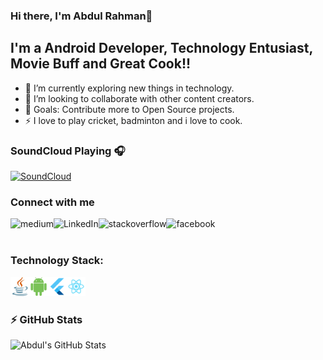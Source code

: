 ### Hi there, I'm Abdul Rahman👋

## I'm a Android Developer, Technology Entusiast, Movie Buff and Great Cook!!

- 🌱 I’m currently exploring new things in technology.
- 👯 I’m looking to collaborate with other content creators.
- 🥅 Goals: Contribute more to Open Source projects.
- ⚡ I love to play cricket, badminton and i love to cook.

### SoundCloud Playing 🎧

[![SoundCloud](https://soundcloud.com/stream)](https://soundcloud.com/abdul-rahman-majeed)

### Connect with me 

[<img align="left" alt="medium" src="https://img.shields.io/badge/medium-%2312100E.svg?&style=for-the-badge&logo=medium&logoColor=white" />][medium]
[<img align="left" alt="LinkedIn" src="https://img.shields.io/badge/linkedin-%230077B5.svg?&style=for-the-badge&logo=linkedin&logoColor=white" />][linkedin]
[<img align="left" alt="stackoverflow" src="https://img.shields.io/badge/stack%20overflow-FE7A16?logo=stack-overflow&logoColor=white&style=for-the-badge" />][stackoverflow]
[<img align="left" alt="facebook" src="https://img.shields.io/badge/facebook-%231877F2.svg?&style=for-the-badge&logo=facebook&logoColor=white" />][empty]

<br />
<br />

### Technology Stack:

[<img align="left" alt="Java" width="30px" src="https://raw.githubusercontent.com/github/explore/80688e429a7d4ef2fca1e82350fe8e3517d3494d/topics/java/java.png" />][empty]
[<img align="left" alt="Android" width="30px" src="https://raw.githubusercontent.com/github/explore/80688e429a7d4ef2fca1e82350fe8e3517d3494d/topics/android/android.png" />][empty]
[<img align="left" alt="Flutter" width="30px" src="https://raw.githubusercontent.com/github/explore/cebd63002168a05a6a642f309227eefeccd92950/topics/flutter/flutter.png" />][empty]
[<img align="left" alt="React Native" width="30px" src="https://raw.githubusercontent.com/github/explore/80688e429a7d4ef2fca1e82350fe8e3517d3494d/topics/react-native/react-native.png" />][empty]

<br />
<br />

### :zap: GitHub Stats

  <img align="left" alt="Abdul's GitHub Stats" src="https://github-readme-stats.vercel.app/api?username=abdulrahmanmajeed&show_icons=true&hide_border=true" />


[medium]: https://medium.com/@a.rahman.uaf
[linkedin]: https://www.linkedin.com/in/abdul-rahman-majeed-358b143a/
[stackoverflow]: https://stackoverflow.com/users/1315944/abdul-rahman
[facebook]: -
[empty]: #
